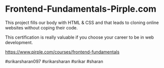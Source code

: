 # Frontend-Fundamentals-Pirple.com
This project fills our body with HTML & CSS and that leads to cloning online websites without coping their code.

This certification is really valuable if you choose your career to be in web development.

https://www.pirple.com/courses/frontend-fundamentals

#srikarsharan097
#srikarsharan
#srikar
#sharan
